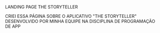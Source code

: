 LANDING PAGE
THE STORYTELLER

CRIEI ESSA PÁGINA SOBRE O APLICATIVO "THE STORYTELLER" DESENVOLVIDO POR MINHA EQUIPE NA DISCIPLINA DE PROGRAMAÇÃO DE APP

